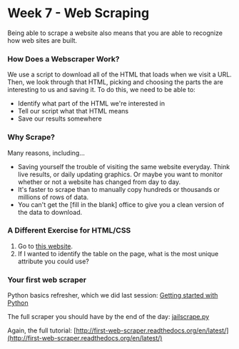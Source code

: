 # Week 7 - Web Scraping
Being able to scrape a website also means that you are able to recognize how web sites are built.

### How Does a Webscraper Work?

We use a script to download all of the HTML that loads when we visit a URL. Then, we look through that HTML, picking and choosing the parts the are interesting to us and saving it. To do this, we need to be able to:

* Identify what part of the HTML we're interested in
* Tell our script what that HTML means
* Save our results somewhere

### Why Scrape?

Many reasons, including...

* Saving yourself the trouble of visiting the same website everyday. Think live results, or daily updating graphics. Or maybe you want to monitor whether or not a website has changed from day to day.
* It's faster to scrape than to manually copy hundreds or thousands or millions of rows of data.
* You can't get the [fill in the blank] office to give you a clean version of the data to download.

### A Different Exercise for HTML/CSS

1. Go to [this website](http://www.showmeboone.com/sheriff/JailResidents/JailResidents.asp).
2. If I wanted to identify the table on the page, what is the most unique attribute you could use? 

### Your first web scraper

Python basics refresher, which we did last session: [Getting started with Python](https://github.com/ireapps/first-web-scraper/blob/v1.0.0/notes/python-basics.md)

The full scraper you should have by the end of the day: [jailscrape.py](jailscrape.py)

Again, the full tutorial: [http://first-web-scraper.readthedocs.org/en/latest/](http://first-web-scraper.readthedocs.org/en/latest/)